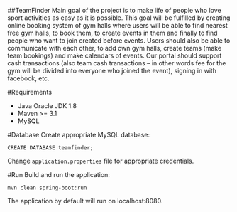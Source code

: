 ##TeamFinder
Main goal of the project is to make life of people who love sport activities as easy as it is possible. This goal will be fulfilled by creating online booking system of gym halls where users will be able to find nearest free gym halls, to book them, to create events in them and finally to find people who want to join created before events. Users should also be able to communicate with each other, to add own gym halls, create teams (make team bookings) and make calendars of events. Our portal should support cash transactions (also team cash transactions – in other words fee for the gym will be divided into everyone who joined the event), signing in with facebook, etc.

#Requirements
* Java Oracle JDK 1.8
* Maven >= 3.1
* MySQL

#Database
Create appropriate MySQL database:

```
CREATE DATABASE teamfinder;
```

Change ```application.properties``` file for appropriate credentials.

#Run
Build and run the application:

```
mvn clean spring-boot:run
```

The application by default will run on localhost:8080.